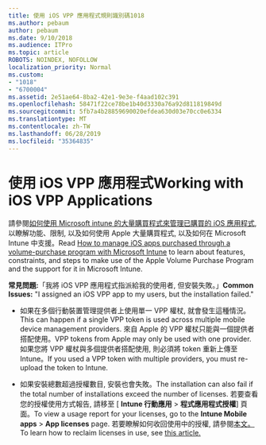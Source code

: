 ```yaml
---
title: 使用 iOS VPP 應用程式規則識別碼1018
ms.author: pebaum
author: pebaum
ms.date: 9/10/2018
ms.audience: ITPro
ms.topic: article
ROBOTS: NOINDEX, NOFOLLOW
localization_priority: Normal
ms.custom:
- "1018"
- "6700004"
ms.assetid: 2e51ae64-8ba2-42e1-9e3e-f4aad102c391
ms.openlocfilehash: 58471f22ce78be1b40d3330a76a92d811819849d
ms.sourcegitcommit: 5fb7a4b28859690020efdea630d03e70cc0e6334
ms.translationtype: MT
ms.contentlocale: zh-TW
ms.lasthandoff: 06/28/2019
ms.locfileid: "35364835"
---
```

# <a name="working-with-ios-vpp-applications"></a><span data-ttu-id="d27a8-102">使用 iOS VPP 應用程式</span><span class="sxs-lookup"><span data-stu-id="d27a8-102">Working with iOS VPP Applications</span></span>

<span data-ttu-id="d27a8-103">請參閱[如何使用 Microsoft intune 的大量購買程式來管理已購買的 iOS 應用程式](https://docs.microsoft.com/intune/vpp-apps-ios), 以瞭解功能、限制, 以及如何使用 Apple 大量購買程式, 以及如何在 Microsoft Intune 中支援。</span><span class="sxs-lookup"><span data-stu-id="d27a8-103">Read [How to manage iOS apps purchased through a volume-purchase program with Microsoft Intune](https://docs.microsoft.com/intune/vpp-apps-ios) to learn about features, constraints, and steps to make use of the Apple Volume Purchase Program and the support for it in Microsoft Intune.</span></span>
  
 <span data-ttu-id="d27a8-104">**常見問題:**「我將 iOS VPP 應用程式指派給我的使用者, 但安裝失敗。」</span><span class="sxs-lookup"><span data-stu-id="d27a8-104">**Common Issues:** "I assigned an iOS VPP app to my users, but the installation failed."</span></span>
  
- <span data-ttu-id="d27a8-105">如果在多個行動裝置管理提供者上使用單一 VPP 權杖, 就會發生這種情況。</span><span class="sxs-lookup"><span data-stu-id="d27a8-105">This can happen if a single VPP token is used across multiple mobile device management providers.</span></span> <span data-ttu-id="d27a8-106">來自 Apple 的 VPP 權杖只能與一個提供者搭配使用。</span><span class="sxs-lookup"><span data-stu-id="d27a8-106">VPP tokens from Apple may only be used with one provider.</span></span> <span data-ttu-id="d27a8-107">如果您將 VPP 權杖與多個提供者搭配使用, 則必須將 token 重新上傳至 Intune。</span><span class="sxs-lookup"><span data-stu-id="d27a8-107">If you used a VPP token with multiple providers, you must re-upload the token to Intune.</span></span>

- <span data-ttu-id="d27a8-108">如果安裝總數超過授權數目, 安裝也會失敗。</span><span class="sxs-lookup"><span data-stu-id="d27a8-108">The installation can also fail if the total number of installations exceed the number of licenses.</span></span> <span data-ttu-id="d27a8-109">若要查看您的授權使用方式報告, 請移至 [ **Intune 行動應用** \> **程式應用程式授權**] 頁面。</span><span class="sxs-lookup"><span data-stu-id="d27a8-109">To view a usage report for your licenses, go to the **Intune Mobile apps** \> **App licenses** page.</span></span> <span data-ttu-id="d27a8-110">若要瞭解如何收回使用中的授權, 請參閱[本文。](https://docs.microsoft.com/intune/vpp-apps-ios#revoking-app-licenses-and-deleting-tokens)</span><span class="sxs-lookup"><span data-stu-id="d27a8-110">To learn how to reclaim licenses in use, see [this article.](https://docs.microsoft.com/intune/vpp-apps-ios#revoking-app-licenses-and-deleting-tokens)</span></span>
